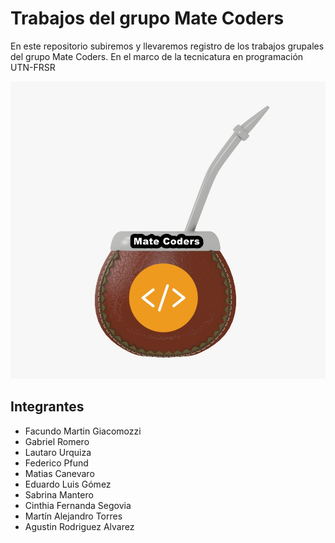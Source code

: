 # Trabajos del grupo Mate Coders

En este repositorio subiremos y llevaremos registro de los trabajos grupales del grupo Mate Coders.
En el marco de la tecnicatura en programación UTN-FRSR

![image info](./logo.jpeg)

## Integrantes

- Facundo Martin Giacomozzi
- Gabriel Romero
- Lautaro Urquiza
- Federico Pfund
- Matias Canevaro
- Eduardo Luis Gómez
- Sabrina Mantero
- Cinthia Fernanda Segovia
- Martín Alejandro Torres
- Agustin Rodriguez Alvarez